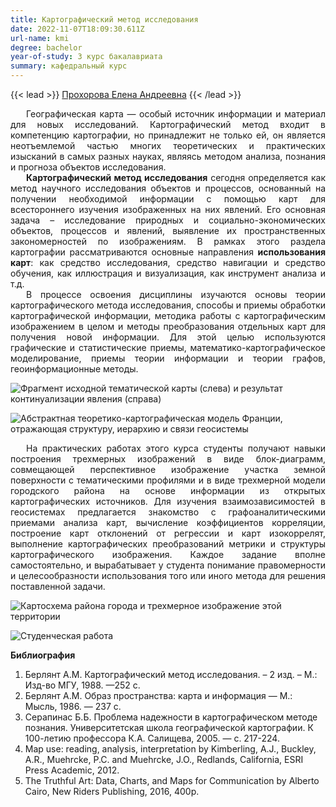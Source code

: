 ```yaml
---
title: Картографический метод исследования
date: 2022-11-07T18:09:30.611Z
url-name: kmi
degree: bachelor
year-of-study: 3 курс бакалавриата
summary: кафедральный курс
---
```

{{< lead >}} [Прохорова Елена Андреевна](https://istina.msu.ru/profile/ProkhorovaEA/) {{< /lead >}}

<div style="text-align: justify; text-indent: 25px;">
Географическая карта — особый источник информации и материал для новых исследований. Картографический метод входит в компетенцию картографии, но принадлежит не только ей, он является неотъемлемой частью многих теоретических и практических изысканий в самых разных науках, являясь методом анализа, познания и прогноза объектов исследования. </div>
<div style="text-align: justify; text-indent: 25px;">
<b>Картографический метод исследования</b> сегодня определяется как метод научного исследования объектов и процессов, основанный на получении необходимой информации с помощью карт для всестороннего изучения изображенных на них явлений. Его основная задача – исследование природных и социально-экономических объектов, процессов и явлений, выявление их пространственных закономерностей по изображениям. В рамках этого раздела картографии рассматриваются основные направления <b>использования карт</b>: как средство исследования, средство навигации и средство обучения, как иллюстрация и визуализация, как инструмент анализа и т.д. </div> 
<div style="text-align: justify; text-indent: 25px;">
В процессе освоения дисциплины изучаются основы теории картографического метода исследования, способы и приемы обработки картографической информации, методика работы с картографическим изображением в целом и методы преобразования отдельных карт для получения новой информации. Для этой целью используются графические и статистические приемы, математико-картографическое моделирование, приемы теории информации и теории графов, геоинформационные методы. </div>

![Фрагмент исходной тематической карты (слева) и результат континуализации явления (справа)](img/kmi1.jpg "Фрагмент исходной тематической карты (слева) и результат континуализации явления (справа)")

![Абстрактная теоретико-картографическая модель Франции, отражающая структуру, иерархию и связи геосистемы](img/kmi3.jpg "Абстрактная теоретико-картографическая модель Франции, отражающая структуру, иерархию и связи геосистемы")

<div style="text-align: justify; text-indent: 25px;">
На практических работах этого курса студенты получают навыки построения трехмерных изображений в виде блок-диаграмм, совмещающей перспективное изображение участка земной поверхности с тематическими профилями и в виде трехмерной модели городского района на основе информации из открытых картографических источников. Для изучения взаимозависимостей в геосистемах предлагается знакомство с графоаналитическими приемами анализа карт, вычисление коэффициентов корреляции, построение карт отклонений от регрессии и карт изокоррелят, выполнение картографических преобразований метрики и структуры картографического изображения.                                                                                          Каждое задание вполне самостоятельно, и вырабатывает у студента понимание правомерности и целесообразности использования того или иного метода для решения поставленной задачи.</div>

![Картосхема района города и трехмерное изображение этой территории](img/kmi2.jpg "Картосхема района города и трехмерное изображение этой территории")

![Студенческая работа](img/kmi4.jpg "Студенческая работа")

**Библиография**

1. Берлянт А.М. Картографический метод исследования. – 2 изд. – М.: Изд-во МГУ, 1988.  —252 с.
2. Берлянт А.М. Образ пространства: карта и информация — М.: Мысль, 1986. — 237 с.
3. Серапинас Б.Б. Проблема надежности в картографическом методе познания. Университетская школа географической картографии. К 100-летию профессора К.А. Салищева, 2005. — с. 217-224.
4. Map use: reading, analysis, interpretation by Kimberling, A.J., Buckley, A.R., Muehrcke, P.C. and Muehrcke, J.O., Redlands, California, ESRI Press Academic, 2012.
5. The Truthful Art: Data, Charts, and Maps for Communication by Alberto Cairo, New Riders Publishing, 2016, 400p.